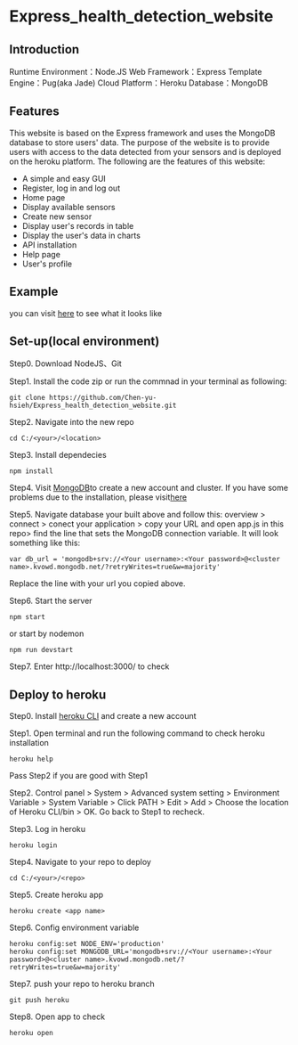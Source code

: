 # Express_health_detection_website

## Introduction
Runtime Environment：Node.JS
Web Framework：Express
Template Engine：Pug(aka Jade)
Cloud Platform：Heroku
Database：MongoDB


## Features
This website is based on the Express framework and uses the MongoDB database to store users' data. The purpose of the website is to provide users with access to the data detected from your sensors and is deployed on the heroku platform. The following are the features of this website:

* A simple and easy GUI
* Register, log in and log out
* Home page
* Display available sensors 
* Create new sensor
* Display user's records in table
* Display the user's data in charts
* API installation
* Help page
* User's profile

## Example
you can visit [here](https://health-detection.herokuapp.com) to see what it looks like


## Set-up(local environment)
Step0. Download NodeJS、Git

Step1. Install the code zip or run the commnad in your terminal as following:
```
git clone https://github.com/Chen-yu-hsieh/Express_health_detection_website.git
```
Step2. Navigate into the new repo
```
cd C:/<your>/<location>
```

Step3. Install dependecies
```
npm install
```

Step4. Visit [MongoDB](https://www.mongodb.com/atlas/database)to create a new account and cluster. If you have some problems due to the installation, please visit[here](https://developer.mozilla.org/en-US/docs/Learn/Server-side/Express_Nodejs/mongoose#setting_up_the_mongodb_database)

Step5. Navigate database your built above and follow this: overview > connect > conect your application > copy your URL and open app.js in this repo> find the line that sets the MongoDB connection variable. It will look something like this:
```
var db_url = 'mongodb+srv://<Your username>:<Your password>@<cluster name>.kvowd.mongodb.net/?retryWrites=true&w=majority'
```
Replace the line with your url you copied above.

Step6. Start the server
```
npm start
```
or start by nodemon
```
npm run devstart
```

Step7. Enter http://localhost:3000/ to check

## Deploy to heroku

Step0. Install [heroku CLI](https://devcenter.heroku.com/articles/heroku-cli) and create a new account

Step1. Open terminal and run the following command to check heroku installation 
```
heroku help
```
Pass Step2 if you are good with Step1

Step2. Control panel > System > Advanced system setting > Environment Variable > System Variable > Click PATH >  Edit > Add > Choose the location of Heroku CLI/bin > OK. Go back to Step1 to recheck.

Step3. Log in heroku
```
heroku login
```

Step4. Navigate to your repo to deploy
```
cd C:/<your>/<repo>
```

Step5. Create heroku app
```
heroku create <app name>
```

Step6. Config environment variable
```
heroku config:set NODE_ENV='production'
heroku config:set MONGODB_URL='mongodb+srv://<Your username>:<Your password>@<cluster name>.kvowd.mongodb.net/?retryWrites=true&w=majority'
```

Step7. push your repo to heroku branch
```
git push heroku
```

Step8. Open app to check
```
heroku open
```
